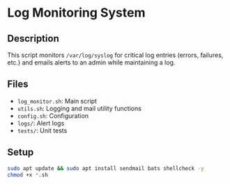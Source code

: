 # Log Monitoring System

## Description
This script monitors `/var/log/syslog` for critical log entries (errors, failures, etc.) and emails alerts to an admin while maintaining a log.

## Files
- `log_monitor.sh`: Main script
- `utils.sh`: Logging and mail utility functions
- `config.sh`: Configuration
- `logs/`: Alert logs
- `tests/`: Unit tests

## Setup
```bash
sudo apt update && sudo apt install sendmail bats shellcheck -y
chmod +x *.sh